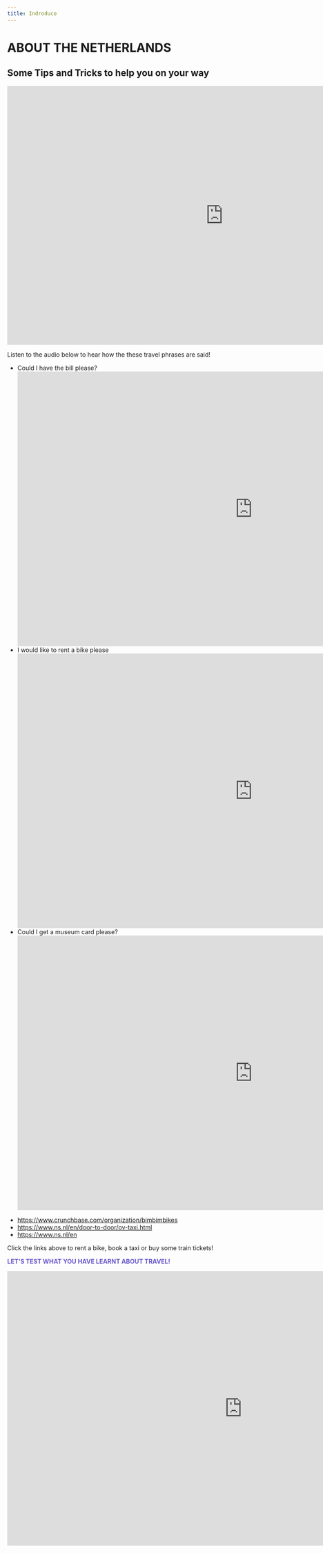 ```yaml
---
title: Indroduce
---
```


<h1><strong>ABOUT THE NETHERLANDS</strong></h1>
<h2><strong>Some Tips and Tricks to help you on your way</strong></h2>



<iframe src="https://marisaviljoen044.h5p.com/content/1291529245403749357/embed" width="1000" height="600" frameborder="0" allowfullscreen="allowfullscreen" allow="autoplay *; geolocation *; microphone *; camera *; midi *; encrypted-media *"></iframe><script src="https://marisaviljoen044.h5p.com/js/h5p-resizer.js" charset="UTF-8"></script>
 
 
 <p> Listen to the audio below to hear how the these travel phrases are said!</p>
 
 <ul>
 <li>Could I have the bill please?</li>
 <iframe src="https://marisaviljoen044.h5p.com/content/1291529471178060747/embed" width="1088" height="637" frameborder="0" allowfullscreen="allowfullscreen" allow="autoplay *; geolocation *; microphone *; camera *; midi *; encrypted-media *"></iframe><script src="https://marisaviljoen044.h5p.com/js/h5p-resizer.js" charset="UTF-8"></script>
 <li>I would like to rent a bike please</li>
 <iframe src="https://marisaviljoen044.h5p.com/content/1291529472752178567/embed" width="1088" height="637" frameborder="0" allowfullscreen="allowfullscreen" allow="autoplay *; geolocation *; microphone *; camera *; midi *; encrypted-media *"></iframe><script src="https://marisaviljoen044.h5p.com/js/h5p-resizer.js" charset="UTF-8"></script>
 <li>Could I get a museum card please?</li>
 <iframe src="https://marisaviljoen044.h5p.com/content/1291529473150567477/embed" width="1088" height="637" frameborder="0" allowfullscreen="allowfullscreen" allow="autoplay *; geolocation *; microphone *; camera *; midi *; encrypted-media *"></iframe><script src="https://marisaviljoen044.h5p.com/js/h5p-resizer.js" charset="UTF-8"></script>
 
 </ul>
 
 
 <ul>
  <li><a href="url">https://www.crunchbase.com/organization/bimbimbikes</a></li>
  <li><a href="url">https://www.ns.nl/en/door-to-door/ov-taxi.html</a></li>
 <li><a href="url">https://www.ns.nl/en</a></li>
</ul>
 
  
  <p>Click the links above to rent a bike, book a taxi or buy some train tickets!</p>
 
<p style="color:SlateBlue;"><strong> LET'S TEST WHAT YOU HAVE LEARNT ABOUT TRAVEL!</strong></p>

<iframe src="https://marisaviljoen044.h5p.com/content/1291529154802654607/embed" width="1088" height="637" frameborder="0" allowfullscreen="allowfullscreen" allow="autoplay *; geolocation *; microphone *; camera *; midi *; encrypted-media *"></iframe><script src="https://marisaviljoen044.h5p.com/js/h5p-resizer.js" charset="UTF-8"></script>

